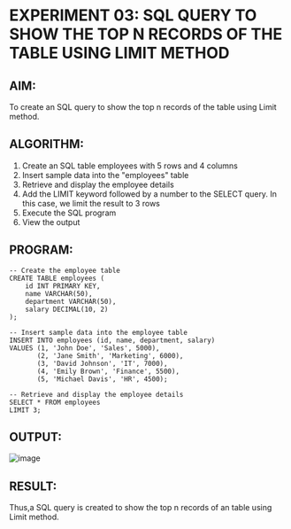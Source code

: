 # EXPERIMENT 03: SQL QUERY TO SHOW THE TOP N RECORDS OF THE TABLE USING LIMIT METHOD
## AIM:
To create an SQL query to show the top n records of the table using Limit method.

## ALGORITHM:
1. Create an SQL table employees with 5 rows and 4 columns
2. Insert sample data into the "employees" table
3. Retrieve and display the employee details
4. Add the LIMIT keyword followed by a number to the SELECT query. In this case, we limit the result to 3 rows
5. Execute the SQL program
6. View the output
## PROGRAM:
```
-- Create the employee table
CREATE TABLE employees (
    id INT PRIMARY KEY,
    name VARCHAR(50),
    department VARCHAR(50),
    salary DECIMAL(10, 2)
);

-- Insert sample data into the employee table
INSERT INTO employees (id, name, department, salary)
VALUES (1, 'John Doe', 'Sales', 5000),
       (2, 'Jane Smith', 'Marketing', 6000),
       (3, 'David Johnson', 'IT', 7000),
       (4, 'Emily Brown', 'Finance', 5500),
       (5, 'Michael Davis', 'HR', 4500);

-- Retrieve and display the employee details
SELECT * FROM employees
LIMIT 3;
```
## OUTPUT:
![image](https://github.com/Rithigasri/DBMS-EXP3/assets/93427256/1a9ecf05-8fde-47ad-9b57-8a91dd43510b)

## RESULT:
Thus,a SQL query is created to show the top n records of an table using Limit method.
